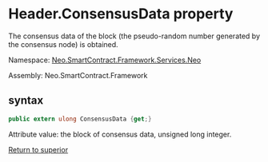 # Header.ConsensusData property

The consensus data of the block (the pseudo-random number generated by the consensus node) is obtained.

Namespace: [Neo.SmartContract.Framework.Services.Neo](../../neo.md)

Assembly: Neo.SmartContract.Framework

## syntax

```c#
public extern ulong ConsensusData {get;}
```

Attribute value: the block of consensus data, unsigned long integer.



[Return to superior](../header.md)
